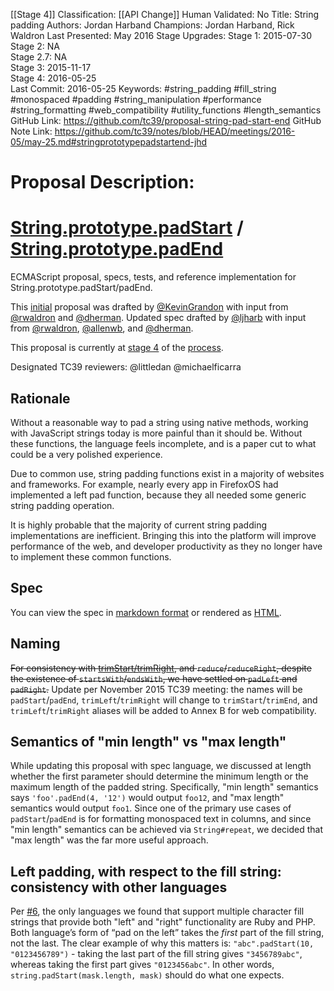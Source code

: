 [[Stage 4]]
Classification: [[API Change]]
Human Validated: No
Title: String padding
Authors: Jordan Harband
Champions: Jordan Harband, Rick Waldron
Last Presented: May 2016
Stage Upgrades: 
Stage 1: 2015-07-30  
Stage 2: NA  
Stage 2.7: NA  
Stage 3: 2015-11-17  
Stage 4: 2016-05-25  
Last Commit: 2016-05-25
Keywords: #string_padding #fill_string #monospaced #padding #string_manipulation #performance #string_formatting #web_compatibility #utility_functions #length_semantics
GitHub Link: https://github.com/tc39/proposal-string-pad-start-end
GitHub Note Link: https://github.com/tc39/notes/blob/HEAD/meetings/2016-05/may-25.md#stringprototypepadstartend-jhd

# Proposal Description:
# [String.prototype.padStart](https://github.com/es-shims/String.prototype.padStart) / [String.prototype.padEnd](https://github.com/es-shims/String.prototype.padEnd)
ECMAScript proposal, specs, tests, and reference implementation for String.prototype.padStart/padEnd.

This [initial](http://wiki.ecmascript.org/doku.php?id=strawman:string_padding) proposal was drafted by [@KevinGrandon](https://github.com/kevingrandon) with input from [@rwaldron](https://github.com/rwaldron) and [@dherman](https://github.com/dherman).
Updated spec drafted by [@ljharb](https://github.com/ljharb) with input from [@rwaldron](https://github.com/rwaldron), [@allenwb](https://github.com/allenwb), and [@dherman](https://github.com/dherman).

This proposal is currently at [stage 4](https://github.com/tc39/proposals/blob/master/finished-proposals.md) of the [process](https://tc39.github.io/process-document/).

Designated TC39 reviewers: @littledan @michaelficarra

## Rationale
Without a reasonable way to pad a string using native methods, working with JavaScript strings today is more painful than it should be. Without these functions, the language feels incomplete, and is a paper cut to what could be a very polished experience.

Due to common use, string padding functions exist in a majority of websites and frameworks. For example, nearly every app in FirefoxOS had implemented a left pad function, because they all needed some generic string padding operation.

It is highly probable that the majority of current string padding implementations are inefficient. Bringing this into the platform will improve performance of the web, and developer productivity as they no longer have to implement these common functions.

## Spec
You can view the spec in [markdown format](spec.md) or rendered as [HTML](http://tc39.github.io/proposal-string-pad-start-end/).

## Naming
~~For consistency with [trimStart/trimRight](https://github.com/sebmarkbage/ecmascript-string-left-right-trim), and `reduce`/`reduceRight`, despite the existence of `startsWith`/`endsWith`, we have settled on `padLeft` and `padRight`.~~
Update per November 2015 TC39 meeting: the names will be `padStart`/`padEnd`, `trimLeft`/`trimRight` will change to `trimStart`/`trimEnd`, and `trimLeft`/`trimRight` aliases will be added to Annex B for web compatibility.

## Semantics of "min length" vs "max length"
While updating this proposal with spec language, we discussed at length whether the first parameter should determine the minimum length or the maximum length of the padded string. Specifically, "min length" semantics says `'foo'.padEnd(4, '12')` would output `foo12`, and "max length" semantics would output `foo1`. Since one of the primary use cases of `padStart`/`padEnd` is for formatting monospaced text in columns, and since "min length" semantics can be achieved via `String#repeat`, we decided that "max length" was the far more useful approach.

## Left padding, with respect to the fill string: consistency with other languages
Per [#6](https://github.com/tc39/proposal-string-pad-start-end/issues/6), the only languages we found that support multiple character fill strings that provide both "left" and "right" functionality are Ruby and PHP. Both language’s form of “pad on the left” takes the *first* part of the fill string, not the last. The clear example of why this matters is: `"abc".padStart(10, "0123456789")` - taking the last part of the fill string gives `"3456789abc"`, whereas taking the first part gives `"0123456abc"`. In other words, `string.padStart(mask.length, mask)` should do what one expects.
